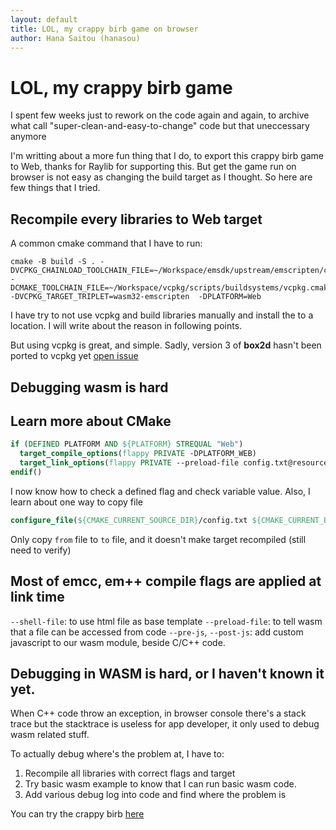 ```yaml
---
layout: default
title: LOL, my crappy birb game on browser
author: Hana Saitou (hanasou)
---
```

# LOL, my crappy birb game

I spent few weeks just to rework on the code again and again, to archive what call "super-clean-and-easy-to-change" code but that uneccessary anymore

I'm writting about a more fun thing that I do, to export this crappy birb game to Web, thanks for Raylib for supporting this. But get the game run on browser is not easy as changing the build target as I thought. So here are few things that I tried.

## Recompile every libraries to Web target

A common cmake command that I have to run:

```
cmake -B build -S . -DVCPKG_CHAINLOAD_TOOLCHAIN_FILE=~/Workspace/emsdk/upstream/emscripten/cmake/Modules/Platform/Emscripten.cmake -DCMAKE_TOOLCHAIN_FILE=~/Workspace/vcpkg/scripts/buildsystems/vcpkg.cmake -DVCPKG_TARGET_TRIPLET=wasm32-emscripten  -DPLATFORM=Web
```

I have try to not use vcpkg and build libraries manually and install the to a location. I will write about the reason in following points.

But using vcpkg is great, and simple. Sadly, version 3 of __box2d__ hasn't been ported to vcpkg yet [open issue](https://github.com/microsoft/vcpkg/issues/41264)

## Debugging wasm is hard

## Learn more about CMake

``` cmake
if (DEFINED PLATFORM AND ${PLATFORM} STREQUAL "Web")
  target_compile_options(flappy PRIVATE -DPLATFORM_WEB)
  target_link_options(flappy PRIVATE --preload-file config.txt@resources/config.txt)
endif()
```
I now know how to check a defined flag and check variable value. Also, I learn about one way to copy file

``` cmake
configure_file(${CMAKE_CURRENT_SOURCE_DIR}/config.txt ${CMAKE_CURRENT_BINARY_DIR}/config.txt COPYONLY)
```

Only copy `from` file to `to` file, and it doesn't make target recompiled (still need to verify)

## Most of emcc, em++ compile flags are applied at link time

`--shell-file`: to use html file as base template
`--preload-file`: to tell wasm that a file can be accessed from code
`--pre-js`, `--post-js`: add custom javascript to our wasm module, beside C/C++ code.


## Debugging in WASM is hard, or I haven't known it yet.

When C++ code throw an exception, in browser console there's a stack trace but the stacktrace is useless for app developer, it only used to debug wasm related stuff.

To actually debug where's the problem at, I have to:
1. Recompile all libraries with correct flags and target
2. Try basic wasm example to know that I can run basic wasm code.
3. Add various debug log into code and find where the problem is

You can try the crappy birb [here](/flappy.html)